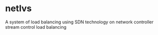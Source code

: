 # netlvs
A system of load balancing using SDN technology on network controller
stream control
load balancing
